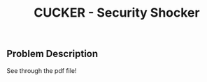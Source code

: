 <h1 align="center"> CUCKER - Security Shocker</h1>
<br>

## Problem Description
See through the pdf file!
